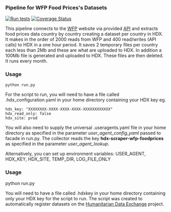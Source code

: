 ### Pipeline for WFP Food Prices's Datasets
[![Run tests](https://github.com/OCHA-DAP/hdx-scraper-wfp-foodprices/actions/workflows/run-python-tests.yaml/badge.svg)](https://github.com/OCHA-DAP/hdx-scraper-wfp-foodprices/actions/workflows/run-python-tests.yaml)
[![Coverage Status](https://coveralls.io/repos/github/OCHA-DAP/hdx-scraper-wfp-foodprices/badge.svg?branch=main&ts=1)](https://coveralls.io/github/OCHA-DAP/hdx-scraper-wfp-foodprices?branch=main)


This pipeline connects to the [WFP](http://dataviz.vam.wfp.org/) website via provided [API](https://api.wfp.org/)  and extracts food prices data country by country creating a dataset per country in HDX. It makes in the order of 2000 reads from WFP and 400 read/writes (API calls) to HDX in a one hour period. It saves 2 temporary files per country each less than 2Mb and these are what are uploaded to HDX. In addition a 100Mb file is generated and uploaded to HDX. These files are then deleted. It runs every month. 

### Usage

    python run.py

For the script to run, you will need to have a file called .hdx_configuration.yaml in your home directory containing your HDX key eg.

    hdx_key: "XXXXXXXX-XXXX-XXXX-XXXX-XXXXXXXXXXXX"
    hdx_read_only: false
    hdx_site: prod
    
 You will also need to supply the universal .useragents.yaml file in your home directory as specified in the parameter *user_agent_config_yaml* passed to facade in run.py. The collector reads the key **hdx-scraper-wfp-foodprices** as specified in the parameter *user_agent_lookup*.
 
 Alternatively, you can set up environment variables: USER_AGENT, HDX_KEY, HDX_SITE, TEMP_DIR, LOG_FILE_ONLY
### Usage
python run.py

You will need to have a file called .hdxkey in your home directory containing only your HDX key for the script to run. The script was created to automatically register datasets on the [Humanitarian Data Exchange](http://data.humdata.org/) project.